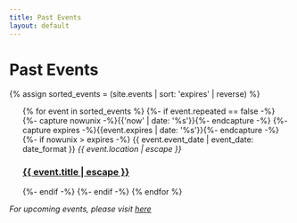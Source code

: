 ```yaml
---
title: Past Events
layout: default
---
```


<div class="home">
  <h1 class="page-heading">Past Events</h1>

{% assign sorted_events = (site.events | sort: 'expires' | reverse) %}

  <ul class="post-list">
  {% for event in sorted_events %}
    {%- if event.repeated == false -%}
      {%- capture nowunix -%}{{'now' | date: '%s'}}{%- endcapture -%}
      {%- capture expires -%}{{event.expires | date: '%s'}}{%- endcapture -%}
      {%- if nowunix > expires -%}
      <span class="post-meta">{{ event.event_date | event_date: date_format }}</span>
      <span class="post-meta"><em>{{ event.location | escape }}</em></span>
      <h3>
      <a class="post-link" href="{{ event.url | relative_url }}">{{ event.title | escape }}</a>
      </h3>
      {%- endif -%}
    {%- endif -%}
  {% endfor %}
  </ul>
<em>For upcoming events, please visit <a href="{{site.baseurl}}/events">here</a></em>
</div>
